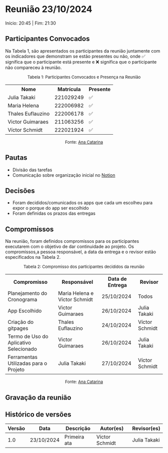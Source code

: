 # Reunião 23/10/2024

Início: 20:45 | Fim: 21:30
<!-- Este é um arquivo base, para criar uma ata, basta copiá-lo e preencher os dados da reunião -->



## Participantes Convocados

<!-- Colocar um ✅ se o participante estiver presente ou um ❌ caso negativo -->
Na Tabela 1, são apresentados os participantes da reunião juntamente com os indicadores que demonstram se estão presentes ou não, onde ✅ significa que o participante está presente e ❌ significa que o participante não compareceu à reunião.

<center>

<font size="2"><p style="text-align: center">Tabela 1: Participantes Convocados e Presença na Reunião</p></font>

<table align="center">
  <tr>
    <th>Nome</th><th>Matrícula</th><th>Presente</th>
  </tr>
  <tr><td>Julia Takaki</td><td>221029249</td><td>✅</td></tr>
  <tr><td>Maria Helena</td><td>222006982</td><td>✅</td></tr>
  <tr><td>Thales Euflauzino</td><td>222006178</td><td>✅</td></tr>
  <tr><td>Victor Guimaraes</td><td>211063256</td><td>✅</td></tr>
  <tr><td>Víctor Schmidt</td><td>222021924</td><td>✅</td></tr>
</table>

<font size="2"><p style="text-align: center">Fonte: [Ana Catarina](https://github.com/an4catarina)</p></font>

</center>



## Pautas

<!-- pautas discutidas na reunião -->

- Divisão das tarefas
- Comunicação sobre organização inicial no [Notion](https://www.notion.so/Requisitos-2024-02-127032b57513801e84f0e16782c13800?pvs=4)



## Decisões

<!-- decisões feitas pela equipe -->

- Foram decididos/comunicados os apps que cada um escolheu para expor o porque do app ser escolhido
- Foram definidas os prazos das entregas



## Compromissos

<!-- compromissos que foram definidos para os integrantes, a data de entrega e os revisores, para facilitar o trabalho, pode pedir
para o chat GPT formar a tabela em HTML -->
Na reunião, foram definidos compromissos para os participantes executarem com o objetivo de dar continuidade ao projeto. Os compromissos,a pessoa responsável, a data da entrega e o revisor estão especificados na Tabela 2.

<center>

<font size="2"><p style="text-align: center">Tabela 2: Compromisso dos participantes decididos da reunião</p></font>

<table>
  <tr>
    <th>Compromisso</th><th>Responsável</th><th>Data de Entrega</th><th>Revisor</th>
    </tr>
    </tr><tr><td>Planejamento do Cronograma</td><td>Maria Helena e Víctor Schmidt</td><td>25/10/2024</td><td>Todos</td>
    </tr><tr><td>App Escolhido</td><td>Victor Guimaraes</td><td>26/10/2024</td><td>Julia Takaki</td>
    <tr><td>Criação do gitpages</td><td>Thales Euflauzino</td><td>24/10/2024</td><td>Víctor Schmidt</td>
    </tr><tr><td>Termo de Uso do Aplicativo Selecionado</td><td>Victor Guimaraes</td><td>26/10/2024</td><td>Julia Takaki</td>
    </tr><tr><td>Ferramentas Utilizadas para o Projeto</td><td>Julia Takaki</td><td>27/10/2024</td><td>Víctor Schmidt</td>
</table>

<font size="2"><p style="text-align: center">Fonte: [Ana Catarina](https://github.com/an4catarina)</p></font>

</center>



## Gravação da reunião




## Histórico de versões

| Versão | Data | Descrição | Autor(es) | Revisor(es) |
| ------ | ---- | --------- | --------- | ----------- |
|1.0|23/10/2024|Primeira ata| Víctor Schmidt | Julia Takaki |
